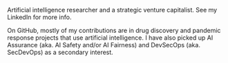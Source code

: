 Artificial intelligence researcher and a strategic venture capitalist. See my LinkedIn for more info. 

On GitHub, mostly of my contributions are in drug discovery and pandemic response projects that use artificial intelligence. I have also picked up AI Assurance (aka. AI Safety and/or AI Fairness) and DevSecOps (aka. SecDevOps) as a secondary interest.


<!---
jbenjoseph/jbenjoseph is a ✨ special ✨ repository because its `README.md` (this file) appears on your GitHub profile.
You can click the Preview link to take a look at your changes.
--->
